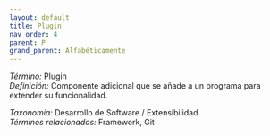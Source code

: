 ```yaml
---
layout: default
title: Plugin
nav_order: 4
parent: P
grand_parent: Alfabéticamente
---
```


*Término:* Plugin  
*Definición:* Componente adicional que se añade a un programa para extender su funcionalidad.

*Taxonomía:* Desarrollo de Software / Extensibilidad  
*Términos relacionados:* Framework, Git
